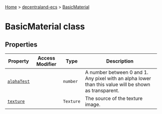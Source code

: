 [Home](./index) &gt; [decentraland-ecs](./decentraland-ecs.md) &gt; [BasicMaterial](./decentraland-ecs.basicmaterial.md)

# BasicMaterial class

## Properties

|  Property | Access Modifier | Type | Description |
|  --- | --- | --- | --- |
|  [`alphaTest`](./decentraland-ecs.basicmaterial.alphatest.md) |  | `number` | A number between 0 and 1. Any pixel with an alpha lower than this value will be shown as transparent. |
|  [`texture`](./decentraland-ecs.basicmaterial.texture.md) |  | `Texture` | The source of the texture image. |

